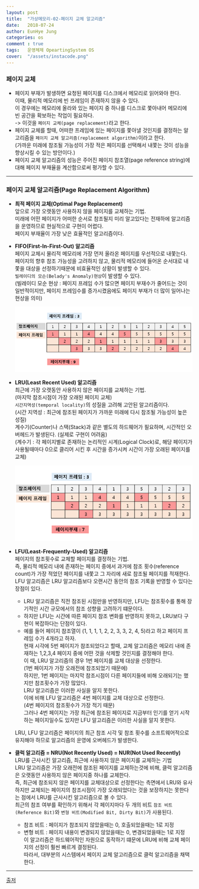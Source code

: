 ```yaml
---
layout: post
title:  "가상메모리-02-페이지 교체 알고리즘"
date:   2018-07-24
author: EunHye Jung
categories: os
comment : true
tags:	운영체제 OpeartingSystem OS
cover:  "/assets/instacode.png"
---
```


   

   

### 페이지 교체       
   
   

* 페이지 부재가 발생하면 요청된 페이지를 디스크에서 메모리로 읽어와야 한다.   
  이때, 물리적 메모리에 빈 프레임이 존재하지 않을 수 있다.  
  이 경우에는 메모리에 올라와 있는 페이지 중 하나를 디스크로 쫓아내어 메모리에 빈 공간을 확보하는 작업이 필요하다.  
  -> 이것을 `페이지 교체(page replacement)`라고 한다.  
* 페이지 교체를 할때, 어떠한 프레임에 있는 페이지를 쫓아낼 것인지를 결정하는 알고리즘을 `페이지 교체 알고리즘(replacement algorithm)`이라고 한다.  
  (가까운 미래에 참조될 가능성이 가장 적은 페이지를 선택해서 내쫓는 것이 성능을 향상시킬 수 있는 방안이다.)
* 페이지 교체 알고리즘의 성능은 주어진 페이지 참조열(page reference string)에 대해 페이지 부재율을 계산함으로써 평가할 수 있다.  
   
- - -    
     
### 페이지 교체 알고리즘(Page Replacement Algorithm)   
     
* <b> 최적 페이지 교체(Optimal Page Replacement)</b>  
  앞으로 가장 오랫동안 사용하지 않을 페이지를 교체하는 기법.   
  미래에 어떤 페이지가 어떠한 순서로 참조될지 미리 알고있다는 전재하에 알고리즘을 운영하므로 현실적으로 구현이 어렵다.  
  페이지 부재율이 가장 낮은 효율적인 알고리즘이다.    
     
* <b> FIFO(First-In-First-Out) 알고리즘 </b>    
  페이지 교체시 물리적 메모리에 가장 먼저 올라온 페이지를 우선적으로 내쫓는다.  
  페이지의 향후 참조 가능성을 고려하지 않고, 물리적 메모리에 들어온 순서대로 내쫓을 대상을 선정하기때문에 비효율적인 상황이 발생할 수 있다.  
  `빌레이디의 모슨(Belady's Anomaly)현상`이 발생할 수 있다.  
  (빌레이디 모순 현상 : 페이지 프레임 수가 많으면 페이지 부재수가 줄어드는 것이 일반적이지만, 페이지 프레임수를 증가시켰음에도 페이지 부재가 더 많이 일어나는 현상을 의미)   
   
   
  ![content01](/assets/contents/os_content10.PNG)  
   
   
* <b> LRU(Least Recent Used) 알고리즘 </b>   
  최근에 가장 오랫동안 사용하지 않은 페이지를 교체하는 기법.  
  (마지막 참조시점이 가장 오래된 페이지 교체)   
  `시간지역성(temporal locality)`의 성질을 고려해 고안된 알고리즘이다.   
  (시간 지역성 : 최근에 참조된 페이지가 가까운 미래에 다시 참조될 가능성이 높은 성질)   
  계수기(Counter)나 스택(Stack)과 같은 별도의 하드웨어가 필요하며, 시간적인 오버헤드가 발생된다. (실제로 구현이 어려움)  
  (계수기 : 각 페이지별로 존재하는 논리적인 시계(Logical Clock)로, 해당 페이지가 사용될때마다 0으로 클리어 시킨 후 시간을 증가시켜 시간이 가장 오래된 페이지를 교체)   
   
   
  ![content02](/assets/contents/os_content11.PNG)  
   
    
* <b> LFU(Least-Frequently-Used) 알고리즘 </b>  
  페이지의 참조횟수로 교체할 페이지를 결정하는 기법.  
  즉, 물리적 메모리 내에 존재하는 페이지 중에서 과거에 참조 횟수(reference count)가 가장 적었던 페이지를 내쫓고 그 자리에 새로 참조될 페이지를 적재한다.  
  LFU 알고리즘은 LRU 알고리즘보다 오랜시간 동안의 참조 기록을 반영할 수 있다는 장점이 있다.  
  * LRU 알고리즘은 직전 참조된 시점만을 반영하지만, LFU는 참조횟수를 통해 장기적인 시간 규모에서의 참조 성향을 고려하기 떄문이다.  
  * 하지만 LFU는 시간에 따른 페이지 참조 변화를 반영하지 못하고, LRU보다 구현이 복잡하다는 단점이 있다.  
  * 예를 들어 페이지 참조열이 (1, 1, 1, 1, 2, 2, 3, 3, 2, 4, 5)라고 하고 페이지 프레임 수가 4개라고 하자.  
    현재 시각에 5번 페이지가 참조되었다고 할때, 교체 알고리즘은 메모리 내에 존재하는 1,2,3,4 페이지 중에 어떤 것을 삭제할 것인지를 결정해야 한다.   
   이 때, LRU 알고리즘의 경우 1번 페이지를 교체 대상을 선정한다.   
   (1번 페이지가 가장 오래전에 참조되었기 때문에)   
   하지만, 1번 페이지는 마지막 참조시점이 다른 페이지들에 비해 오래되기는 했지만 참조횟수가 가장 많았다.  
   LRU 알고리즘은 이러한 사실을 알지 못한다.  
   이에 비해 LFU 알고리즘은 4번 페이지를 교체 대상으로 선정한다.  
   (4번 페이지의 참조횟수가 가장 적기 때문)   
   그러나 4번 페이지는 가장 최근에 참조된 페이지로 지금부터 인기를 얻기 시작하는 페이지일수도 있지만 LFU 알고리즘은 이러한 사실을 알지 못한다.   
   
  LRU, LFU 알고리즘은 페이지의 최근 참조 시각 및 참조 횟수를 소프트웨어적으로 유지해야 하므로 알고리즘의 운영에 오버헤드가 발생한다.   
    
* <b> 클럭 알고리즘 = NRU(Not Recently Used) = NUR(Not Used Recently) </b>   
  LRU를 근사시킨 알고리즘, 최근에 사용하지 않은 페이지를 교체하는 기법  
  LRU 알고리즘은 가장 오래전에 참조된 페이지를 교체하는것에 비해, 클럭 알고리즘은 오랫동안 사용하지 않은 페이지중 하나를 교체한다.  
  즉, 최근에 참조되지 않은 페이지를 교체대상으로 선정한다는 측면에서 LRU와 유사하지만 교체되는 페이지의 참조시점이 가장 오래되었다는 것을 보장하지는 못한다는 점에서 LRU를 근사시킨 알고리즘으로 볼 수 있다.  
  최근의 참조 여부를 확인하기 위해서 각 페이지마다 두 개의 비트 `참조 비트(Reference Bit)`와 `변형 비트(Modified Bit, Dirty Bit)`가 사용된다.  
   * 참조 비트 : 페이지가 참조되지 않았을때는 0, 호출되었을때는 1로 지정   
   * 변형 비트 : 페이지 내용이 변경되지 않았을때는 0, 변경되었을때는 1로 지정    
  이 알고리즘은 하드웨어적인 자원으로 동작하기 떄문에 LRU에 비해 교체 페이지의 선정이 훨씬 빠르게 결정된다.  
  따라서, 대부분의 시스템에서 페이지 교체 알고리즘으로 클럭 알고리즘을 채택한다.   
    
    
- - -  
   
    
[출저](https://book.naver.com/bookdb/book_detail.nhn?bid=4392911)  

   

     

     




